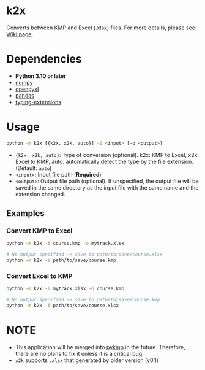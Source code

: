 # k2x
Converts between KMP and Excel (.xlsx) files. For more details, please see [Wiki page](https://wiki.tockdom.com/wiki/K2X_Converter).

# Dependencies
- **Python 3.10 or later**
- [numpy](https://numpy.org/)
- [openpyxl](https://openpyxl.readthedocs.io/en/stable/)
- [pandas](https://pandas.pydata.org/)
- [typing-extensions](https://pypi.org/project/typing-extensions/)

# Usage
```bash
python -m k2x [{k2x, x2k, auto}] -i <input> [-o <output>]
```

- `{k2x, x2k, auto}`: Type of conversion (optional). k2x: KMP to Excel, x2k: Excel to KMP, auto: automatically detect the type by the file extension. (Default: `auto`)
- `<input>`: Input file path (**Required**)
- `<output>`: Output file path (optional). If unspecified, the output file will be saved in the same directory as the input file with the same name and the extension changed.

## Examples
### Convert KMP to Excel
```bash
python -m k2x -i course.kmp -o mytrack.xlsx

# No output specified -> save to path/to/save/course.xlsx
python -m k2x -i path/to/save/course.kmp
```

### Convert Excel to KMP
```bash
python -m k2x -i mytrack.xlsx -o course.kmp

# No output specified -> save to path/to/save/course.kmp
python -m k2x -i path/to/save/course.xlsx
```

# NOTE
- This application will be merged into [pykmp](https://github.com/cdevel/pykmp) in the future. Therefore, there are no plans to fix it unless it is a critical bug.
- `x2k` supports `.xlsx` that generated by older version (v0.1)
